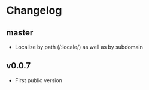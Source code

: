Changelog
=========

## master

- Localize by path (/:locale/) as well as by subdomain

## v0.0.7

- First public version
